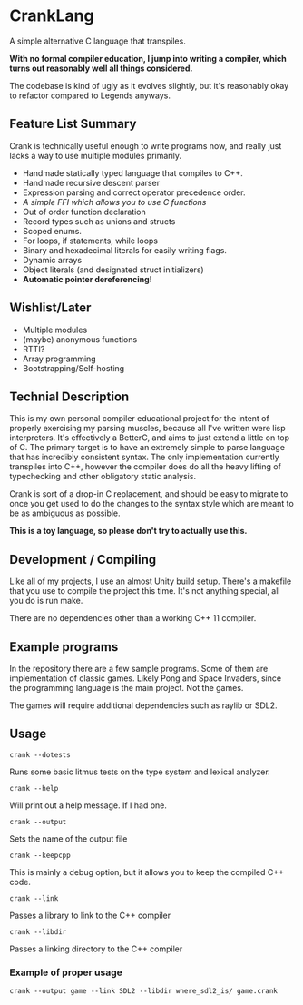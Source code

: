 # CrankLang

A simple alternative C language that transpiles.

**With no formal compiler education, I jump into writing a compiler, which turns out reasonably well all things considered.**

The codebase is kind of ugly as it evolves slightly, but it's reasonably okay to refactor compared to Legends anyways.

## Feature List Summary
Crank is technically useful enough to write programs now, and really just lacks a way to
use multiple modules primarily.
    
- Handmade statically typed language that compiles to C++.
- Handmade recursive descent parser
- Expression parsing and correct operator precedence order.
- *A simple FFI which allows you to use C functions*
- Out of order function declaration
- Record types such as unions and structs
- Scoped enums.
- For loops, if statements, while loops
- Binary and hexadecimal literals for easily writing flags.
- Dynamic arrays
- Object literals (and designated struct initializers)
- **Automatic pointer dereferencing!**

## Wishlist/Later
- Multiple modules
- (maybe) anonymous functions
- RTTI?
- Array programming
- Bootstrapping/Self-hosting

## Technial Description

This is my own personal compiler educational project for the intent of
properly exercising my parsing muscles, because all I've written were
lisp interpreters. It's effectively a BetterC, and aims to just extend
a little on top of C.  The primary target is to have an extremely
simple to parse language that has incredibly consistent syntax. The
only implementation currently transpiles into C++, however the
compiler does do all the heavy lifting of typechecking and other
obligatory static analysis.

Crank is sort of a drop-in C replacement, and should be easy to
migrate to once you get used to do the changes to the syntax style
which are meant to be as ambiguous as possible.

**This is a toy language, so please don't try to actually use this.**

## Development / Compiling

Like all of my projects, I use an almost Unity build setup. There's a makefile that you use
to compile the project this time. It's not anything special, all you do is run make.

There are no dependencies other than a working C++ 11 compiler.

## Example programs

In the repository there are a few sample programs. Some of them are implementation of classic
games. Likely Pong and Space Invaders, since the programming language is the main project. Not the
games.

The games will require additional dependencies such as raylib or SDL2.

## Usage

```
crank --dotests
```
Runs some basic litmus tests on the type system and lexical analyzer.

```
crank --help
```
Will print out a help message. If I had one.

```
crank --output
```
Sets the name of the output file

```
crank --keepcpp
```
This is mainly a debug option, but it allows you to keep the compiled C++ code.

```
crank --link
```
Passes a library to link to the C++ compiler

```
crank --libdir
```
Passes a linking directory to the C++ compiler

### Example of proper usage
```
crank --output game --link SDL2 --libdir where_sdl2_is/ game.crank
```
